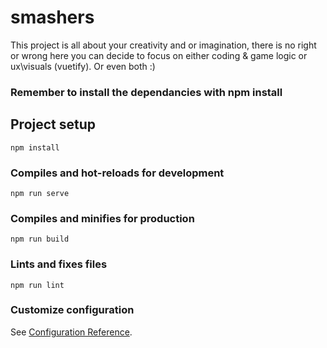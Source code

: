 # smashers
This project is all about your creativity and or imagination, there is no right or wrong here
you can decide to focus on either coding & game logic or ux\visuals (vuetify). Or even both :)
### Remember to install the dependancies with npm install

## Project setup
```
npm install
```

### Compiles and hot-reloads for development
```
npm run serve
```

### Compiles and minifies for production
```
npm run build
```

### Lints and fixes files
```
npm run lint
```

### Customize configuration
See [Configuration Reference](https://cli.vuejs.org/config/).
